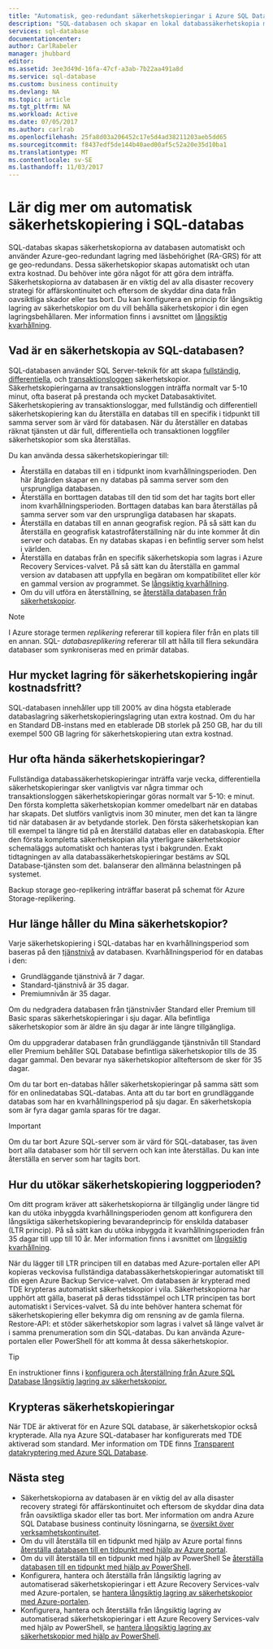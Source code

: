 ```yaml
---
title: "Automatisk, geo-redundant säkerhetskopieringar i Azure SQL Database | Microsoft Docs"
description: "SQL-databasen och skapar en lokal databassäkerhetskopia med några minuters mellanrum automatiskt och använder Azure geo-redundant lagring med läsbehörighet för geo-redundans."
services: sql-database
documentationcenter: 
author: CarlRabeler
manager: jhubbard
editor: 
ms.assetid: 3ee3d49d-16fa-47cf-a3ab-7b22aa491a8d
ms.service: sql-database
ms.custom: business continuity
ms.devlang: NA
ms.topic: article
ms.tgt_pltfrm: NA
ms.workload: Active
ms.date: 07/05/2017
ms.author: carlrab
ms.openlocfilehash: 25fa8d03a206452c17e5d4ad38211203aeb5dd65
ms.sourcegitcommit: f8437edf5de144b40aed00af5c52a20e35d10ba1
ms.translationtype: MT
ms.contentlocale: sv-SE
ms.lasthandoff: 11/03/2017
---
```

# <a name="learn-about-automatic-sql-database-backups"></a>Lär dig mer om automatisk säkerhetskopiering i SQL-databas

SQL-databas skapas säkerhetskopiorna av databasen automatiskt och använder Azure-geo-redundant lagring med läsbehörighet (RA-GRS) för att ge geo-redundans. Dessa säkerhetskopior skapas automatiskt och utan extra kostnad. Du behöver inte göra något för att göra dem inträffa. Säkerhetskopiorna av databasen är en viktig del av alla disaster recovery strategi för affärskontinuitet och eftersom de skyddar dina data från oavsiktliga skador eller tas bort. Du kan konfigurera en princip för långsiktig lagring av säkerhetskopior om du vill behålla säkerhetskopior i din egen lagringsbehållaren. Mer information finns i avsnittet om [långsiktig kvarhållning](sql-database-long-term-retention.md).

## <a name="what-is-a-sql-database-backup"></a>Vad är en säkerhetskopia av SQL-databasen?

SQL-databasen använder SQL Server-teknik för att skapa [fullständig](https://msdn.microsoft.com/library/ms186289.aspx), [differentiella](https://msdn.microsoft.com/library/ms175526.aspx), och [transaktionsloggen](https://msdn.microsoft.com/library/ms191429.aspx) säkerhetskopior. Säkerhetskopieringarna av transaktionsloggen inträffa normalt var 5-10 minut, ofta baserat på prestanda och mycket Databasaktivitet. Säkerhetskopiering av transaktionsloggar, med fullständig och differentiell säkerhetskopiering kan du återställa en databas till en specifik i tidpunkt till samma server som är värd för databasen. När du återställer en databas räknat tjänsten ut där full, differentiella och transaktionen loggfiler säkerhetskopior som ska återställas.


Du kan använda dessa säkerhetskopieringar till:

* Återställa en databas till en i tidpunkt inom kvarhållningsperioden. Den här åtgärden skapar en ny databas på samma server som den ursprungliga databasen.
* Återställa en borttagen databas till den tid som det har tagits bort eller inom kvarhållningsperioden. Borttagen databas kan bara återställas på samma server som var den ursprungliga databasen har skapats.
* Återställa en databas till en annan geografisk region. På så sätt kan du återställa en geografisk katastrofåterställning när du inte kommer åt din server och databas. En ny databas skapas i en befintlig server som helst i världen. 
* Återställa en databas från en specifik säkerhetskopia som lagras i Azure Recovery Services-valvet. På så sätt kan du återställa en gammal version av databasen att uppfylla en begäran om kompatibilitet eller kör en gammal version av programmet. Se [långsiktig kvarhållning](sql-database-long-term-retention.md).
* Om du vill utföra en återställning, se [återställa databasen från säkerhetskopior](sql-database-recovery-using-backups.md).

> [!NOTE]
> I Azure storage termen *replikering* refererar till kopiera filer från en plats till en annan. SQL- *databasreplikering* refererar till att hålla till flera sekundära databaser som synkroniseras med en primär databas. 
> 

## <a name="how-much-backup-storage-is-included-at-no-cost"></a>Hur mycket lagring för säkerhetskopiering ingår kostnadsfritt?
SQL-databasen innehåller upp till 200% av dina högsta etablerade databaslagring säkerhetskopieringslagring utan extra kostnad. Om du har en Standard DB-instans med en etablerade DB storlek på 250 GB, har du till exempel 500 GB lagring för säkerhetskopiering utan extra kostnad. 

## <a name="how-often-do-backups-happen"></a>Hur ofta hända säkerhetskopieringar?
Fullständiga databassäkerhetskopieringar inträffa varje vecka, differentiella säkerhetskopieringar sker vanligtvis var några timmar och transaktionsloggen säkerhetskopieringar göras normalt var 5-10: e minut. Den första kompletta säkerhetskopian kommer omedelbart när en databas har skapats. Det slutförs vanligtvis inom 30 minuter, men det kan ta längre tid när databasen är av betydande storlek. Den första säkerhetskopian kan till exempel ta längre tid på en återställd databas eller en databaskopia. Efter den första kompletta säkerhetskopian alla ytterligare säkerhetskopior schemaläggs automatiskt och hanteras tyst i bakgrunden. Exakt tidtagningen av alla databassäkerhetskopieringar bestäms av SQL Database-tjänsten som det. balanserar den allmänna belastningen på systemet. 

Backup storage geo-replikering inträffar baserat på schemat för Azure Storage-replikering.

## <a name="how-long-do-you-keep-my-backups"></a>Hur länge håller du Mina säkerhetskopior?
Varje säkerhetskopiering i SQL-databas har en kvarhållningsperiod som baseras på den [tjänstnivå](sql-database-service-tiers.md) av databasen. Kvarhållningsperiod för en databas i den:


* Grundläggande tjänstnivå är 7 dagar.
* Standard-tjänstnivå är 35 dagar.
* Premiumnivån är 35 dagar.

Om du nedgradera databasen från tjänstnivåer Standard eller Premium till Basic sparas säkerhetskopieringar i sju dagar. Alla befintliga säkerhetskopior som är äldre än sju dagar är inte längre tillgängliga. 

Om du uppgraderar databasen från grundläggande tjänstnivån till Standard eller Premium behåller SQL Database befintliga säkerhetskopior tills de 35 dagar gammal. Den bevarar nya säkerhetskopior allteftersom de sker för 35 dagar.

Om du tar bort en-databas håller säkerhetskopieringar på samma sätt som för en onlinedatabas SQL-databas. Anta att du tar bort en grundläggande databas som har en kvarhållningsperiod på sju dagar. En säkerhetskopia som är fyra dagar gamla sparas för tre dagar.

> [!IMPORTANT]
> Om du tar bort Azure SQL-server som är värd för SQL-databaser, tas även bort alla databaser som hör till servern och kan inte återställas. Du kan inte återställa en server som har tagits bort.
> 

## <a name="how-to-extend-the-backup-retention-period"></a>Hur du utökar säkerhetskopiering loggperioden?
Om ditt program kräver att säkerhetskopiorna är tillgänglig under längre tid kan du utöka inbyggda kvarhållningsperioden genom att konfigurera den långsiktiga säkerhetskopiering bevarandeprincip för enskilda databaser (LTR princip). På så sätt kan du utöka inbyggda it kvarhållningsperioden från 35 dagar till upp till 10 år. Mer information finns i avsnittet om [långsiktig kvarhållning](sql-database-long-term-retention.md).

När du lägger till LTR principen till en databas med Azure-portalen eller API kopieras veckovisa fullständiga databassäkerhetskopieringar automatiskt till din egen Azure Backup Service-valvet. Om databasen är krypterad med TDE krypteras automatiskt säkerhetskopior i vila.  Säkerhetskopiorna har upphört att gälla, baserat på deras tidsstämpel och LTR principen tas bort automatiskt i Services-valvet.  Så du inte behöver hantera schemat för säkerhetskopiering eller bekymra dig om rensning av de gamla filerna. Restore-API: et stöder säkerhetskopior som lagras i valvet så länge valvet är i samma prenumeration som din SQL-databas. Du kan använda Azure-portalen eller PowerShell för att komma åt dessa säkerhetskopior.

> [!TIP]
> En instruktioner finns i [konfigurera och återställning från Azure SQL Database långsiktig lagring av säkerhetskopior.](sql-database-long-term-backup-retention-configure.md)
>

## <a name="are-backups-encrypted"></a>Krypteras säkerhetskopieringar

När TDE är aktiverat för en Azure SQL database, är säkerhetskopior också krypterade. Alla nya Azure SQL-databaser har konfigurerats med TDE aktiverad som standard. Mer information om TDE finns [Transparent datakryptering med Azure SQL Database](/sql/relational-databases/security/encryption/transparent-data-encryption-azure-sql).

## <a name="next-steps"></a>Nästa steg

- Säkerhetskopiorna av databasen är en viktig del av alla disaster recovery strategi för affärskontinuitet och eftersom de skyddar dina data från oavsiktliga skador eller tas bort. Mer information om andra Azure SQL Database business continuity lösningarna, se [översikt över verksamhetskontinuitet](sql-database-business-continuity.md).
- Om du vill återställa till en tidpunkt med hjälp av Azure portal finns [återställa databasen till en tidpunkt med hjälp av Azure portal](sql-database-recovery-using-backups.md).
- Om du vill återställa till en tidpunkt med hjälp av PowerShell Se [återställa databasen till en tidpunkt med hjälp av PowerShell](scripts/sql-database-restore-database-powershell.md).
- Konfigurera, hantera och återställa från långsiktig lagring av automatiserad säkerhetskopieringar i ett Azure Recovery Services-valv med Azure-portalen, se [hantera långsiktig lagring av säkerhetskopior med Azure-portalen](sql-database-long-term-backup-retention-configure.md).
- Konfigurera, hantera och återställa från långsiktig lagring av automatiserad säkerhetskopieringar i ett Azure Recovery Services-valv med hjälp av PowerShell, se [hantera långsiktig lagring av säkerhetskopior med hjälp av PowerShell](sql-database-long-term-backup-retention-configure.md).
